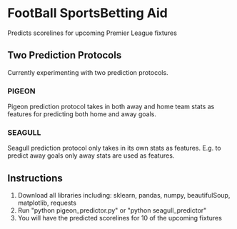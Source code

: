 # FootBall SportsBetting Aid

Predicts scorelines for upcoming Premier League fixtures

## Two Prediction Protocols 
Currently experimenting with two prediction protocols.
### PIGEON
Pigeon prediction protocol takes in both away and home team stats as features for predicting both home and away goals.
### SEAGULL
Seagull prediction protocol only takes in its own stats as features. E.g. to predict away goals only away stats are used as features.

## Instructions
1. Download all libraries including: sklearn, pandas, numpy, beautifulSoup, matplotlib, requests
2. Run "python pigeon_predictor.py" or "python seagull_predictor"
4. You will have the predicted scorelines for 10 of the upcoming fixtures
